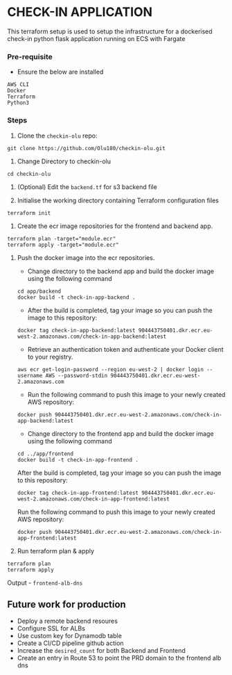 # CHECK-IN APPLICATION

This terraform setup is used to setup the infrastructure
for a dockerised check-in python flask application running on ECS with Fargate


### Pre-requisite
- Ensure the below are installed

```````````
AWS CLI
Docker
Terraform
Python3
```````````

### Steps

1. Clone the `checkin-olu` repo:  
```````````
git clone https://github.com/Olu180/checkin-olu.git
```````````

1. Change Directory to checkin-olu
```````````
cd checkin-olu
```````````

1. (Optional) Edit the `backend.tf` for s3 backend file

1. Initialise the working directory containing Terraform configuration files
```````````
terraform init
```````````

1. Create the ecr image repositories for the frontend and backend app.
```````````
terraform plan -target="module.ecr"
terraform apply -target="module.ecr"
```````````

1. Push the docker image into the ecr repositories.

    - Change directory to the backend app and build the docker image using the following command
    ```````````
    cd app/backend
    docker build -t check-in-app-backend .
    ```````````

    - After the build is completed, tag your image so you can push the image to this repository:
    ```````````
    docker tag check-in-app-backend:latest 904443750401.dkr.ecr.eu-west-2.amazonaws.com/check-in-app-backend:latest
    ```````````

    - Retrieve an authentication token and authenticate your Docker client to your registry.
    ```````````
    aws ecr get-login-password --region eu-west-2 | docker login --username AWS --password-stdin 904443750401.dkr.ecr.eu-west-2.amazonaws.com
    ```````````

    - Run the following command to push this image to your newly created AWS repository:
    ```````````
    docker push 904443750401.dkr.ecr.eu-west-2.amazonaws.com/check-in-app-backend:latest
    ```````````


    - Change directory to the frontend app and build the docker image using the following command
    ```````````
    cd ../app/frontend
    docker build -t check-in-app-frontend .
    ```````````

    After the build is completed, tag your image so you can push the image to this repository:
    ```````````
    docker tag check-in-app-frontend:latest 904443750401.dkr.ecr.eu-west-2.amazonaws.com/check-in-app-frontend:latest
    ```````````

    Run the following command to push this image to your newly created AWS repository:
    ```````````
    docker push 904443750401.dkr.ecr.eu-west-2.amazonaws.com/check-in-app-frontend:latest
    ```````````


1. Run terraform plan & apply
```````````
terraform plan
terraform apply
```````````


Output - `frontend-alb-dns`


## Future work for production

- Deploy a remote backend resoures
- Configure SSL for ALBs
- Use custom key for Dynamodb table
- Create a CI/CD pipeline github action
- Increase the `desired_count` for both Backend and Frontend
- Create an entry in Route 53 to point the PRD domain to the frontend alb dns

